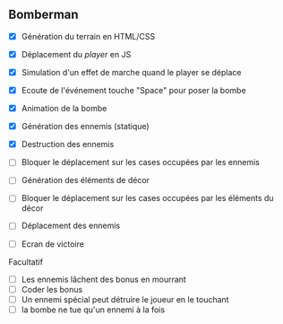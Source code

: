 ## Bomberman

- [x] Génération du terrain en HTML/CSS
- [x] Déplacement du *player* en JS
- [x] Simulation d'un effet de marche quand le player se déplace
- [x] Ecoute de l'événement touche "Space" pour poser la bombe
- [x] Animation de la bombe
- [x] Génération des ennemis (statique)
- [x] Destruction des ennemis
- [ ] Bloquer le déplacement sur les cases occupées par les ennemis

- [ ] Génération des éléments de décor
- [ ] Bloquer le déplacement sur les cases occupées par les éléments du décor


- [ ] Déplacement des ennemis

- [ ] Ecran de victoire

Facultatif
- [ ] Les ennemis lâchent des bonus en mourrant
- [ ] Coder les bonus
- [ ] Un ennemi spécial peut détruire le joueur en le touchant
- [ ] la bombe ne tue qu'un ennemi à la fois